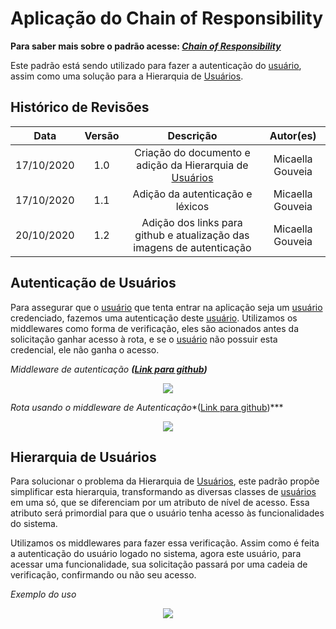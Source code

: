 # Aplicação do Chain of Responsibility
**Para saber mais sobre o padrão acesse: [*Chain of Responsibility*](Project/Estudos/comportamental?id=Cadeia-de-Responsabilidades.md)**

Este padrão está sendo utilizado para fazer a autenticação do [usuário](Modeling/objeto?id=usuário), assim como uma solução para a Hierarquia de [Usuários](Modeling/objeto?id=usuário).


## Histórico de Revisões
| Data | Versão | Descrição | Autor(es) |
|:----:|:------:|:---------:|:---------:|
| 17/10/2020 | 1.0 | Criação do documento e adição da Hierarquia de [Usuários](Modeling/objeto?id=usuário) | Micaella Gouveia |
| 17/10/2020 | 1.1 | Adição da autenticação e léxicos | Micaella Gouveia |
| 20/10/2020 | 1.2 | Adição dos links para github e atualização das imagens de autenticação | Micaella Gouveia |


## Autenticação de Usuários
Para assegurar que o [usuário](Modeling/objeto?id=usuário) que tenta entrar na aplicação seja um [usuário](Modeling/objeto?id=usuário) credenciado, fazemos uma autenticação deste [usuário](Modeling/objeto?id=usuário). Utilizamos os middlewares como forma de verificação, eles são acionados antes da solicitação ganhar acesso à rota, e se o [usuário](Modeling/objeto?id=usuário) não possuir esta credencial, ele não ganha o acesso.

*Middleware de autenticação **([Link para github](https://github.com/UnBArqDsw/2020.1_G12_Stock_Backend/blob/devel/src/app/middlewares/Authorization.js))***
<p align="center">
<img src="/assets/padroes/chainResponsibility/auth.png" class="codes-prints" />
</p>

*Rota usando o middleware de Autenticação**([Link para github](https://github.com/UnBArqDsw/2020.1_G12_Stock_Backend/blob/devel/src/routes/Collaborator.routes.js))***
<p align="center">
<img src="/assets/padroes/chainResponsibility/routes.png" class="codes-prints" />
</p>

## Hierarquia de Usuários
Para solucionar o problema da Hierarquia de [Usuários](Modeling/objeto?id=usuário), este padrão propõe simplificar esta hierarquia, transformando as diversas classes de [usuários](Modeling/objeto?id=usuário) em uma só, que se diferenciam por um atributo de nível de acesso. Essa atributo será primordial para que o usuário tenha acesso às funcionalidades do sistema. 

Utilizamos os middlewares para fazer essa verificação. Assim como é feita a autenticação do usuário logado no sistema, agora este usuário, para acessar uma funcionalidade, sua solicitação passará por uma cadeia de verificação, confirmando ou não seu acesso.


*Exemplo do uso*
<p align="center">
<img src="/assets/padroes/chainResponsibility/chain.png" class="codes-prints" />
</p>
